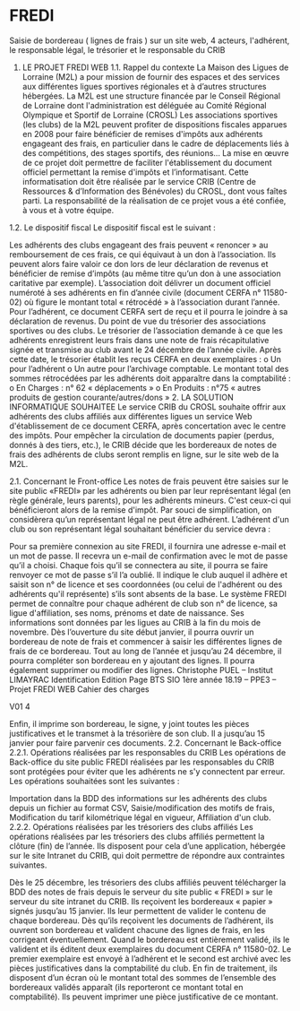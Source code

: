 # FREDI

Saisie de bordereau ( lignes de frais ) sur un site web, 4 acteurs, l'adhérent, le responsable légal, le trésorier et le responsable du CRIB

1. LE PROJET FREDI WEB
1.1. Rappel du contexte
La Maison des Ligues de Lorraine (M2L) a pour mission de fournir des espaces et des services aux différentes ligues sportives régionales et à d’autres structures hébergées. La M2L est une structure financée par le Conseil Régional de Lorraine dont l'administration est déléguée au Comité Régional Olympique et Sportif de Lorraine (CROSL) Les associations sportives (les clubs) de la M2L peuvent profiter de dispositions fiscales apparues en 2008 pour faire bénéficier de remises d'impôts aux adhérents engageant des frais, en particulier dans le cadre de déplacements liés à des compétitions, des stages sportifs, des réunions... La mise en œuvre de ce projet doit permettre de faciliter l'établissement du document officiel permettant la remise d'impôts et l’informatisant. Cette informatisation doit être réalisée par le service CRIB (Centre de Ressources & d’Information des Bénévoles) du CROSL, dont vous faîtes parti. La responsabilité de la réalisation de ce projet vous a été confiée, à vous et à votre équipe.

1.2. Le dispositif fiscal
Le dispositif fiscal est le suivant :

Les adhérents des clubs engageant des frais peuvent « renoncer » au remboursement de ces frais, ce qui équivaut à un don à l’association. Ils peuvent alors faire valoir ce don lors de leur déclaration de revenus et bénéficier de remise d’impôts (au même titre qu’un don à une association caritative par exemple).
L’association doit délivrer un document officiel numéroté à ses adhérents en fin d’année civile (document CERFA n° 11580-02) où figure le montant total « rétrocédé » à l’association durant l’année. Pour l’adhérent, ce document CERFA sert de reçu et il pourra le joindre à sa déclaration de revenus. Du point de vue du trésorier des associations sportives ou des clubs.
Le trésorier de l’association demande à ce que les adhérents enregistrent leurs frais dans une note de frais récapitulative signée et transmise au club avant le 24 décembre de l’année civile. Après cette date, le trésorier établit les reçus CERFA en deux exemplaires : o Un pour l’adhérent o Un autre pour l’archivage comptable.
Le montant total des sommes rétrocédées par les adhérents doit apparaître dans la comptabilité : o En Charges : n° 62 « déplacements » o En Produits : n°75 « autres produits de gestion courante/autres/dons »
2. LA SOLUTION INFORMATIQUE SOUHAITEE
Le service CRIB du CROSL souhaite offrir aux adhérents des clubs affiliés aux différentes ligues un service Web d'établissement de ce document CERFA, après concertation avec le centre des impôts. Pour empêcher la circulation de documents papier (perdus, donnés à des tiers, etc.), le CRIB décide que les bordereaux de notes de frais des adhérents de clubs seront remplis en ligne, sur le site web de la M2L.

2.1. Concernant le Front-office
Les notes de frais peuvent être saisies sur le site public «FREDI» par les adhérents ou bien par leur représentant légal (en règle générale, leurs parents), pour les adhérents mineurs. C'est ceux-ci qui bénéficieront alors de la remise d'impôt. Par souci de simplification, on considèrera qu’un représentant légal ne peut être adhérent. L’adhérent d'un club ou son représentant légal souhaitant bénéficier du service devra :

Pour sa première connexion au site FREDI, il fournira une adresse e-mail et un mot de passe. Il recevra un e-mail de confirmation avec le mot de passe qu’il a choisi.
Chaque fois qu’il se connectera au site, il pourra se faire renvoyer ce mot de passe s’il l’a oublié. Il indique le club auquel il adhère et saisit son n° de licence et ses coordonnées (ou celui de l'adhérent ou des adhérents qu'il représente) s’ils sont absents de la base.
Le système FREDI permet de connaître pour chaque adhérent de club son n° de licence, sa ligue d'affiliation, ses noms, prénoms et date de naissance. Ses informations sont données par les ligues au CRIB à la fin du mois de novembre.
Dès l’ouverture du site début janvier, il pourra ouvrir un bordereau de note de frais et commencer à saisir les différentes lignes de frais de ce bordereau. Tout au long de l’année et jusqu’au 24 décembre, il pourra compléter son bordereau en y ajoutant des lignes. Il pourra également supprimer ou modifier des lignes.
Christophe PUEL – Institut LIMAYRAC Identification Edition Page BTS SIO 1ère année 18.19 – PPE3 – Projet FREDI WEB Cahier des charges

V01 4

Enfin, il imprime son bordereau, le signe, y joint toutes les pièces justificatives et le transmet à la trésorière de son club. Il a jusqu’au 15 janvier pour faire parvenir ces documents.
2.2. Concernant le Back-office
2.2.1. Opérations réalisées par les responsables du CRIB
Les opérations de Back-office du site public FREDI réalisées par les responsables du CRIB sont protégées pour éviter que les adhérents ne s'y connectent par erreur. Les opérations souhaitées sont les suivantes :

Importation dans la BDD des informations sur les adhérents des clubs depuis un fichier au format CSV,
Saisie/modification des motifs de frais,
Modification du tarif kilométrique légal en vigueur,
Affiliation d'un club.
2.2.2. Opérations réalisées par les trésoriers des clubs affiliés
Les opérations réalisées par les trésoriers des clubs affiliés permettent la clôture (fin) de l’année. Ils disposent pour cela d’une application, hébergée sur le site Intranet du CRIB, qui doit permettre de répondre aux contraintes suivantes.

Dès le 25 décembre, les trésoriers des clubs affiliés peuvent télécharger la BDD des notes de frais depuis le serveur du site public « FREDI » sur le serveur du site intranet du CRIB.
Ils reçoivent les bordereaux « papier » signés jusqu’au 15 janvier. Ils leur permettent de valider le contenu de chaque bordereau. Dès qu’ils reçoivent les documents de l’adhérent, ils ouvrent son bordereau et valident chacune des lignes de frais, en les corrigeant éventuellement.
Quand le bordereau est entièrement validé, ils le valident et ils éditent deux exemplaires du document CERFA n° 11580-02. Le premier exemplaire est envoyé à l’adhérent et le second est archivé avec les pièces justificatives dans la comptabilité du club.
En fin de traitement, ils disposent d’un écran où le montant total des sommes de l’ensemble des bordereaux validés apparaît (ils reporteront ce montant total en comptabilité). Ils peuvent imprimer une pièce justificative de ce montant.
